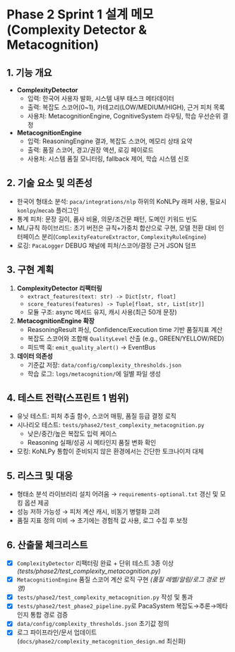 # Phase 2 Sprint 1 설계 메모 (Complexity Detector & Metacognition)

## 1. 기능 개요
- **ComplexityDetector**
  - 입력: 한국어 사용자 발화, 시스템 내부 태스크 메타데이터
  - 출력: 복잡도 스코어(0~1), 카테고리(LOW/MEDIUM/HIGH), 근거 피처 목록
  - 사용처: MetacognitionEngine, CognitiveSystem 라우팅, 학습 우선순위 결정
- **MetacognitionEngine**
  - 입력: ReasoningEngine 결과, 복잡도 스코어, 메모리 상태 요약
  - 출력: 품질 스코어, 경고/권장 액션, 로깅 페이로드
  - 사용처: 시스템 품질 모니터링, fallback 제어, 학습 시스템 신호

## 2. 기술 요소 및 의존성
- 한국어 형태소 분석: `paca/integrations/nlp` 하위의 KoNLPy 래퍼 사용, 필요시 `konlpy`/`mecab` 플러그인
- 통계 피처: 문장 길이, 품사 비율, 의문/조건문 패턴, 도메인 키워드 빈도
- ML/규칙 하이브리드: 초기 버전은 규칙+가중치 합산으로 구현, 모델 전환 대비 인터페이스 분리(`ComplexityFeatureExtractor`, `ComplexityRuleEngine`)
- 로깅: `PacaLogger` DEBUG 채널에 피처/스코어/결정 근거 JSON 덤프

## 3. 구현 계획
1. **ComplexityDetector 리팩터링**
   - `extract_features(text: str) -> Dict[str, float]`
   - `score_features(features) -> Tuple[float, str, List[str]]`
   - 모듈 구조: async 메서드 유지, 캐시 사용(최근 50개 문장)
2. **MetacognitionEngine 확장**
   - ReasoningResult 파싱, Confidence/Execution time 기반 품질지표 계산
   - 복잡도 스코어와 조합해 `QualityLevel` 산출 (e.g., GREEN/YELLOW/RED)
   - 피드백 훅: `emit_quality_alert()` -> EventBus
3. **데이터 의존성**
   - 기준값 저장: `data/config/complexity_thresholds.json`
   - 학습 로그: `logs/metacognition/`에 일별 파일 생성

## 4. 테스트 전략(스프린트 1 범위)
- 유닛 테스트: 피처 추출 함수, 스코어 매핑, 품질 등급 결정 로직
- 시나리오 테스트: `tests/phase2/test_complexity_metacognition.py`
  - 낮은/중간/높은 복잡도 입력 케이스
  - Reasoning 실패/성공 시 메타인지 품질 변화 확인
- 모킹: KoNLPy 통합이 준비되지 않은 환경에서는 간단한 토크나이저 대체

## 5. 리스크 및 대응
- 형태소 분석 라이브러리 설치 어려움 → `requirements-optional.txt` 갱신 및 모킹 옵션 제공
- 성능 저하 가능성 → 피처 계산 캐시, 비동기 병렬화 고려
- 품질 지표 정의 미비 → 초기에는 경험적 값 사용, 로그 수집 후 보정

## 6. 산출물 체크리스트
- [x] `ComplexityDetector` 리팩터링 완료 + 단위 테스트 3종 이상 *(tests/phase2/test_complexity_metacognition.py)*
- [x] `MetacognitionEngine` 품질 스코어 계산 로직 구현 *(품질 레벨/알림/로그 경로 반영)*
- [x] `tests/phase2/test_complexity_metacognition.py` 작성 및 통과
- [x] `tests/phase2/test_phase2_pipeline.py`로 PacaSystem 복잡도→추론→메타인지 통합 경로 검증
- [x] `data/config/complexity_thresholds.json` 초기값 정의
- [x] 로그 파이프라인/문서 업데이트 (`docs/phase2/complexity_metacognition_design.md` 최신화)
